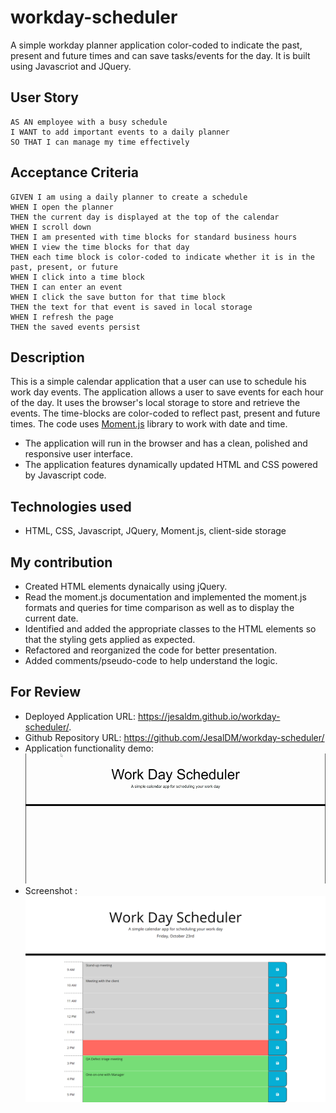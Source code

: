 # workday-scheduler
A simple workday planner application color-coded to indicate the past, present and future times and can save tasks/events for the day. It is built using Javascriot and JQuery.

## User Story

```
AS AN employee with a busy schedule
I WANT to add important events to a daily planner
SO THAT I can manage my time effectively

```

## Acceptance Criteria

```
GIVEN I am using a daily planner to create a schedule
WHEN I open the planner
THEN the current day is displayed at the top of the calendar
WHEN I scroll down
THEN I am presented with time blocks for standard business hours
WHEN I view the time blocks for that day
THEN each time block is color-coded to indicate whether it is in the past, present, or future
WHEN I click into a time block
THEN I can enter an event
WHEN I click the save button for that time block
THEN the text for that event is saved in local storage
WHEN I refresh the page
THEN the saved events persist

```

## Description

This is a simple calendar application that a user can use to schedule his work day events. The application allows a user to save events for each hour of the day. It uses the browser's local storage to store and retrieve the events. The time-blocks are color-coded to reflect past, present and future times. The code uses [Moment.js](https://momentjs.com/) library to work with date and time. 

- The application will run in the browser and has a clean, polished and responsive user interface.
- The application features dynamically updated HTML and CSS powered by Javascript code.

## Technologies used

- HTML, CSS, Javascript, JQuery, Moment.js, client-side storage

## My contribution

- Created HTML elements dynaically using jQuery.
- Read the moment.js documentation and implemented the moment.js formats and queries for time comparison as well as to display the current date.
- Identified and added the appropriate classes to the HTML elements so that the styling gets applied as expected.
- Refactored and reorganized the code for better presentation.
- Added comments/pseudo-code to help understand the logic.


## For Review

* Deployed Application URL: https://jesaldm.github.io/workday-scheduler/.
* Github Repository URL: https://github.com/JesalDM/workday-scheduler/
* Application functionality demo: ![Demo](./Assets/Work-Day-Scheduler.gif)
* Screenshot : ![Screenshot](./Assets/Work-day-scheduler.png)
